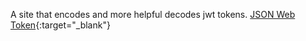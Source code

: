 A site that encodes and more helpful decodes jwt tokens.
[JSON Web Token](https://www.jsonwebtoken.io){:target="_blank"}